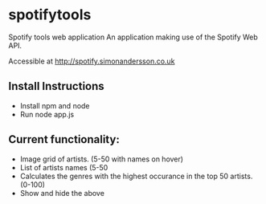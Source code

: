 # spotifytools
Spotify tools web application
An application making use of the Spotify Web API.

Accessible at http://spotify.simonandersson.co.uk

## Install Instructions
* Install npm and node
* Run node app.js

## Current functionality:
* Image grid of artists. (5-50 with names on hover)
* List of artists names (5-50
* Calculates the genres with the highest occurance in the top 50 artists. (0-100)
* Show and hide the above
